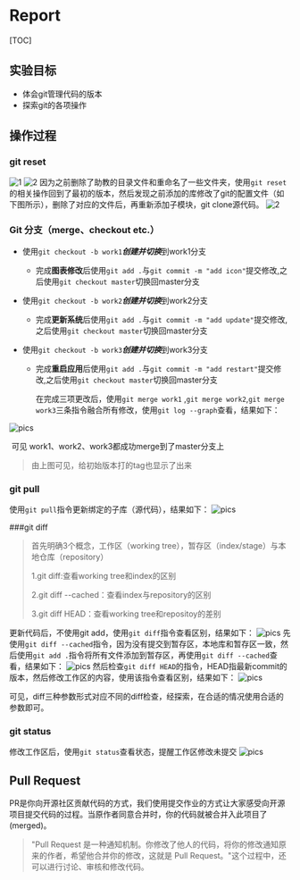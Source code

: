 # Report

[TOC]

## 实验目标

- 体会git管理代码的版本
- 探索git的各项操作



## 操作过程

### git reset

![1](https://raw.githubusercontent.com/bbzunyi/NJU-SE2021-autumn-Lab6/main/Report/191220169-张洋彬/ref/1.png)
![2](https://raw.githubusercontent.com/bbzunyi/NJU-SE2021-autumn-Lab6/main/Report/191220169-张洋彬/ref/2.png)
​	因为之前删除了助教的目录文件和重命名了一些文件夹，使用`git reset`的相关操作回到了最初的版本，然后发现之前添加的库修改了git的配置文件（如下图所示），删除了对应的文件后，再重新添加子模块，git clone源代码。
![2](https://raw.githubusercontent.com/bbzunyi/NJU-SE2021-autumn-Lab6/main/Report/191220169-张洋彬/ref/3.png)

### Git 分支（merge、checkout etc.）

- 使用`git checkout -b work1`***创建并切换***到work1分支
  
  - 完成**图表修改**后使用`git add .`与`git commit -m "add icon"`提交修改,之后使用`git checkout master`切换回master分支
  
- 使用`git checkout -b work2`***创建并切换***到work2分支
  - 完成**更新系统**后使用`git add .`与`git commit -m "add update"`提交修改,之后使用`git checkout master`切换回master分支

- 使用`git checkout -b work3`***创建并切换***到work3分支
  - 完成**重启应用**后使用`git add .`与`git commit -m "add restart"`提交修改,之后使用`git checkout master`切换回master分支
  
       在完成三项更改后，使用`git merge work1` ,`git merge work2`,`git merge work3`三条指令融合所有修改，使用`git log --graph`查看，结果如下：

![pics](https://raw.githubusercontent.com/bbzunyi/NJU-SE2021-autumn-Lab6/main/Report/191220169-张洋彬/ref/merge.png)

​	可见 work1、work2、work3都成功merge到了master分支上

> 由上图可见，给初始版本打的tag也显示了出来

### git pull

使用`git pull`指令更新绑定的子库（源代码），结果如下：
![pics](https://raw.githubusercontent.com/bbzunyi/NJU-SE2021-autumn-Lab6/main/Report/191220169-张洋彬/ref/changelines.png)

###git diff
> 首先明确3个概念，工作区（working tree），暂存区（index/stage）与本地仓库（repository）
>
> 1.git diff:查看working tree和index的区别
>
> 2.git diff --cached：查看index与repository的区别
>
> 3.git diff HEAD：查看working tree和repositoy的差别

更新代码后，不使用git add，使用`git diff`指令查看区别，结果如下：
![pics](https://raw.githubusercontent.com/bbzunyi/NJU-SE2021-autumn-Lab6/main/Report/191220169-张洋彬/ref/diff.png)
先使用`git diff --cached`指令，因为没有提交到暂存区，本地库和暂存区一致，然后使用`git add .`指令将所有文件添加到暂存区，再使用`git diff --cached`查看，结果如下：
![pics](https://raw.githubusercontent.com/bbzunyi/NJU-SE2021-autumn-Lab6/main/Report/191220169-张洋彬/ref/diff_cached.png)
然后检查`git diff HEAD`的指令，HEAD指最新commit的版本，然后修改工作区的内容，使用该指令查看区别，结果如下：
![pics](https://raw.githubusercontent.com/bbzunyi/NJU-SE2021-autumn-Lab6/main/Report/191220169-张洋彬/ref/diff_HEAD.png)

可见，diff三种参数形式对应不同的diff检查，经探索，在合适的情况使用合适的参数即可。

### git status

​	修改工作区后，使用`git status`查看状态，提醒工作区修改未提交
![pics](https://raw.githubusercontent.com/bbzunyi/NJU-SE2021-autumn-Lab6/main/Report/191220169-张洋彬/ref/status.png)


## Pull Request

PR是你向开源社区贡献代码的方式，我们使用提交作业的方式让大家感受向开源项目提交代码的过程。当原作者同意合并时，你的代码就被合并入此项目了(merged)。

> "Pull Request 是一种通知机制。你修改了他人的代码，将你的修改通知原来的作者，希望他合并你的修改，这就是 Pull Request。"这个过程中，还可以进行讨论、审核和修改代码。
